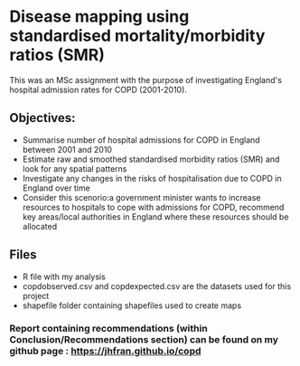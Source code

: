# Disease mapping using standardised mortality/morbidity ratios (SMR)

This was an MSc assignment with the purpose of investigating England's hospital admission rates for COPD (2001-2010).

## Objectives: 

- Summarise number of hospital admissions for COPD in England between 2001 and 2010
- Estimate raw and smoothed standardised morbidity ratios (SMR) and look for any spatial patterns 
- Investigate any changes in the risks of hospitalisation due to COPD in England over time
- Consider this scenorio:a government minister wants to increase resources to hospitals to cope with admissions for COPD, recommend key areas/local authorities in England where these resources should be allocated  

## Files 

- R file with my analysis
- copdobserved.csv and copdexpected.csv are the datasets used for this project
- shapefile folder containing shapefiles used to create maps

### Report containing recommendations (within Conclusion/Recommendations section) can be found on my github page : https://jhfran.github.io/copd
